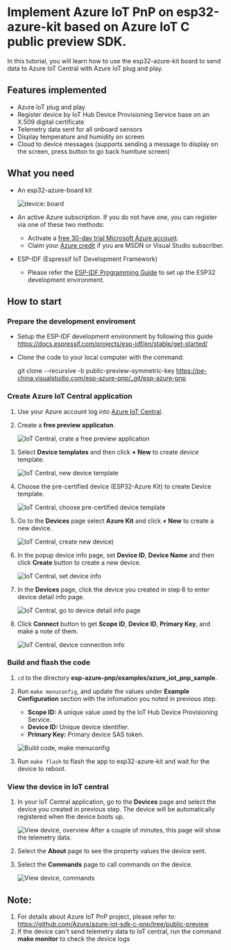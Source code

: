 # Implement Azure IoT PnP on esp32-azure-kit based on Azure IoT C public preview SDK.

In this tutorial, you will learn how to use the esp32-azure-kit board to send data to Azure IoT Central with Azure IoT plug and play.

## Features implemented

-   Azure IoT plug and play
-   Register device by IoT Hub Device Provisioning Service base on an X.509 digital certificate
-   Telemetry data sent for all onboard sensors
-   Display temperature and humidity on screen
-   Cloud to device messages (supports sending a message to display on the screen, press button to go back humiture screen)

## What you need

-   An esp32-azure-board kit

    ![device: board](./media/azurekit-esp32/device-board.jpg)

-   An active Azure subscription. If you do not have one, you can register via one of these two methods:
    -   Activate a [free 30-day trial Microsoft Azure account](https://azure.microsoft.com/free/).
    -   Claim your [Azure credit](https://azure.microsoft.com/pricing/member-offers/msdn-benefits-details/) if you are MSDN or Visual Studio subscriber.

-   ESP-IDF (Espressif IoT Development Framework)
    -   Please refer the [ESP-IDF Programming Guide](https://docs.espressif.com/projects/esp-idf/en/stable/) to set up the ESP32 development environment.

## How to start
### Prepare the development enviroment
  -   Setup the ESP-IDF development environment by following this guide <https://docs.espressif.com/projects/esp-idf/en/stable/get-started/>
  -   Clone the code to your local computer with the command: 
  
        git clone --recursive -b public-preview-symmetric-key https://pe-china.visualstudio.com/esp-azure-pnp/_git/esp-azure-pnp

### Create Azure IoT Central application

  1.  Use your Azure account log into [Azure IoT Central](https://apps.azureiotcentral.com).
  2.  Create a **free preview applicaton**.

      ![IoT Central, crate a free preview application](./media/azurekit-esp32/create-azure-application.png)

  3.  Select **Device templates** and then click **+ New** to create device template.

      ![IoT Central, new device template](./media/azurekit-esp32/new-device-template.png)

  4.  Choose the pre-certified device (ESP32-Azure Kit) to create Device template.

      ![IoT Central, choose pre-certified device template](./media/azurekit-esp32/pre-certified-device-template.png)
  5.  Go to the **Devices** page select **Azure Kit** and click **+ New** to create a new device.

      ![IoT Central, create new device)](./media/azurekit-esp32/create-new-device.png)

  6.  In the popup device info page, set **Device ID**, **Device Name** and then click **Create** button to create a new device.

      ![IoT Central, set device info](./media/azurekit-esp32/set-device-info.png)

  7.  In the **Devices** page, click the device you created in step 6 to enter device detail info page.

      ![IoT Central, go to device detail info page](./media/azurekit-esp32/click-new-device.png)

  8.  Click **Connect** button to get **Scope ID**, **Device ID**, **Primary Key**, and make a note of them.

      ![IoT Central, device connection info](./media/azurekit-esp32/device-connection-info.png)

### Build and flash the code
  1.  `cd` to the directory **esp-azure-pnp/examples/azure_iot_pnp_sample**.
  2.  Run `make menuconfig`, and update the values under **Example Configuration** section with the infomation you noted in previous step.
      -   **Scope ID:** A unique value used by the IoT Hub Device Provisioning Service. 
      -   **Device ID:** Unique device identifier.
      -   **Primary Key:** Primary device SAS token.

      ![Build code, make menuconfig](./media/azurekit-esp32/menuconfig.png)

  3.  Run `make flash` to flash the app to esp32-azure-kit and wait for the device to reboot.

### View the device in IoT central
  1.  In your IoT Central application, go to the **Devices** page and select the device you created in previous step. The device will be automatically registered when the device boots up.

      ![View device, overview](./media/azurekit-esp32/device-overview-page.png)
    After a couple of minutes, this page will show the telemetry data.

  2.  Select the **About** page to see the property values the device sent.
  3.  Select the **Commands** page to call commands on the device.

      ![View device, commands](./media/azurekit-esp32/device-command.png)

## Note:
  1.  For details about Azure IoT PnP project, please refer to: https://github.com/Azure/azure-iot-sdk-c-pnp/tree/public-preview
  2.  If the device can't send telemetry data to IoT central, run the command **make monitor** to check the device logs
